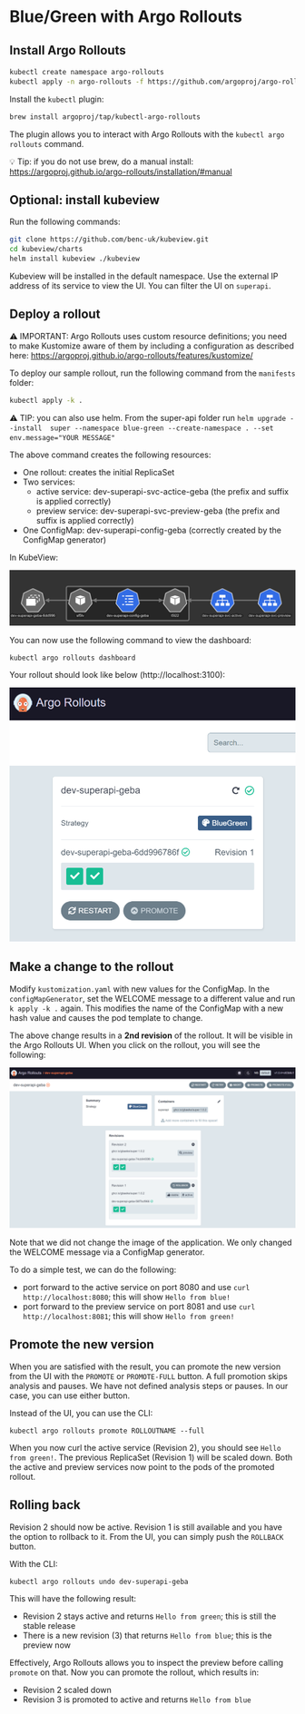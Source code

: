 # Blue/Green with Argo Rollouts

## Install Argo Rollouts

```bash
kubectl create namespace argo-rollouts
kubectl apply -n argo-rollouts -f https://github.com/argoproj/argo-rollouts/releases/latest/download/install.yaml
```

Install the `kubectl` plugin:

```bash
brew install argoproj/tap/kubectl-argo-rollouts
```
The plugin allows you to interact with Argo Rollouts with the `kubectl argo rollouts` command.

💡 Tip: if you do not use brew, do a manual install: https://argoproj.github.io/argo-rollouts/installation/#manual 

## Optional: install kubeview

Run the following commands:

```bash
git clone https://github.com/benc-uk/kubeview.git
cd kubeview/charts
helm install kubeview ./kubeview
```

Kubeview will be installed in the default namespace. Use the external IP address of its service to view the UI. You can filter the UI on `superapi`.

## Deploy a rollout

⚠️ IMPORTANT: Argo Rollouts uses custom resource definitions; you need to make Kustomize aware of them by including a configuration as described here: https://argoproj.github.io/argo-rollouts/features/kustomize/

To deploy our sample rollout, run the following command from the `manifests` folder:

```bash
kubectl apply -k .
```

⚠️ TIP: you can also use helm. From the super-api folder run `helm upgrade --install  super --namespace blue-green --create-namespace . --set env.message="YOUR MESSAGE"`

The above command creates the following resources:
- One rollout: creates the initial ReplicaSet
- Two services:
    - active service: dev-superapi-svc-actice-geba (the prefix and suffix is applied correctly)
    - preview service: dev-superapi-svc-preview-geba (the prefix and suffix is applied correctly)
- One ConfigMap: dev-superapi-config-geba (correctly created by the ConfigMap generator)

In KubeView:

![kubeview-rollout](kubeview-rollout.png)

You can now use the following command to view the dashboard:

```
kubectl argo rollouts dashboard
```

Your rollout should look like below (http://localhost:3100):

![rollout](argo-rollout-step1.png)

## Make a change to the rollout

Modify `kustomization.yaml` with new values for the ConfigMap. In the `configMapGenerator`, set the WELCOME message to a different value and run `k apply -k .` again. This modifies the name of the ConfigMap with a new hash value and causes the pod template to change.

The above change results in a **2nd revision** of the rollout. It will be visible in the Argo Rollouts UI. When you click on the rollout, you will see the following:

![rollout-step2](argo-rollout-step2.png)

Note that we did not change the image of the application. We only changed the WELCOME message via a ConfigMap generator.

To do a simple test, we can do the following:
- port forward to the active service on port 8080 and use `curl http://localhost:8080`; this will show `Hello from blue!`
- port forward to the preview service on port 8081 and use `curl http://localhost:8081`; this will show `Hello from green!`

## Promote the new version

When you are satisfied with the result, you can promote the new version from the UI with the `PROMOTE` or `PROMOTE-FULL` button. A full promotion skips analysis and pauses. We have not defined analysis steps or pauses. In our case, you can use either button.

Instead of the UI, you can use the CLI:

```
kubectl argo rollouts promote ROLLOUTNAME --full
```

When you now curl the active service (Revision 2), you should see `Hello from green!`. The previous ReplicaSet (Revision 1) will be scaled down. Both the active and preview services now point to the pods of the promoted rollout.

## Rolling back

Revision 2 should now be active. Revision 1 is still available and you have the option to rollback to it. From the UI, you can simply push the `ROLLBACK` button.

With the CLI:

```
kubectl argo rollouts undo dev-superapi-geba
```

This will have the following result:
- Revision 2 stays active and returns `Hello from green`; this is still the stable release
- There is a new revision (3) that returns `Hello from blue`; this is the preview now

Effectively, Argo Rollouts allows you to inspect the preview before calling `promote` on that. Now you can promote the rollout, which results in:
- Revision 2 scaled down
- Revision 3 is promoted to active and returns `Hello from blue`
